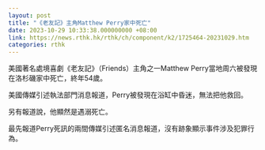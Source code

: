 ```yaml
---
layout: post
title: "《老友記》主角Matthew Perry家中死亡"
date: 2023-10-29 10:33:38.000000000 +08:00
link: https://news.rthk.hk/rthk/ch/component/k2/1725464-20231029.htm
categories: rthk
---
```


美國著名處境喜劇《老友記》（Friends）主角之一Matthew Perry當地周六被發現在洛杉磯家中死亡，終年54歲。

美國傳媒引述執法部門消息報道，Perry被發現在浴缸中昏迷，無法把他救回。

另有報道說，他顯然是遇溺死亡。

最先報道Perry死訊的兩間傳媒引述匿名消息報道，沒有跡象顯示事件涉及犯罪行為。
